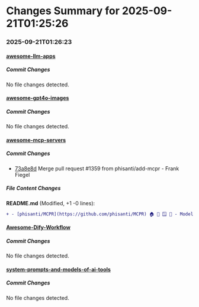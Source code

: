 # Changes Summary for 2025-09-21T01:25:26

### 2025-09-21T01:26:23

#### [awesome-llm-apps](https://github.com/Shubhamsaboo/awesome-llm-apps)

##### Commit Changes

No file changes detected.

#### [awesome-gpt4o-images](https://github.com/jamez-bondos/awesome-gpt4o-images)

##### Commit Changes

No file changes detected.

#### [awesome-mcp-servers](https://github.com/punkpeye/awesome-mcp-servers)

##### Commit Changes

- [73a8e8d](https://github.com/punkpeye/awesome-mcp-servers/commit/73a8e8dbb24eaaea3cbe51a3696a6d73064454fc) Merge pull request #1359 from phisanti/add-mcpr - Frank Fiegel


##### File Content Changes

**README.md** (Modified, +1 -0 lines):

```diff
+ - [phisanti/MCPR](https://github.com/phisanti/MCPR) 🏠 🍎 🪟 🐧 - Model Context Protocol for R: enables AI agents to participate in interactive live R sessions.
```



#### [Awesome-Dify-Workflow](https://github.com/svcvit/Awesome-Dify-Workflow)

##### Commit Changes

No file changes detected.

#### [system-prompts-and-models-of-ai-tools](https://github.com/x1xhlol/system-prompts-and-models-of-ai-tools)

##### Commit Changes

No file changes detected.
